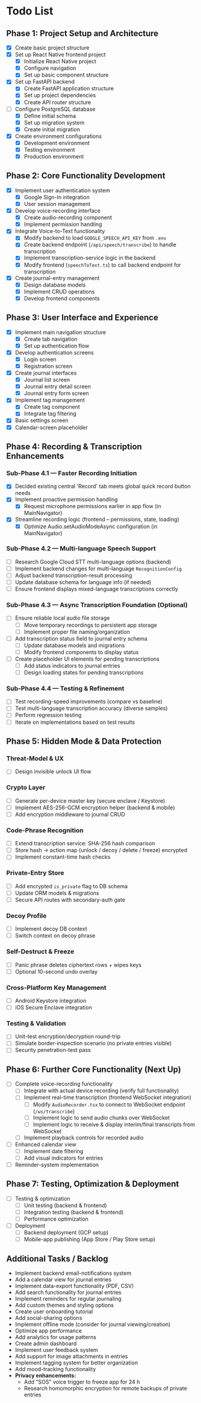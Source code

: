 # Todo List

## Phase 1: Project Setup and Architecture
- [x] Create basic project structure
- [x] Set up React Native frontend project  
  - [x] Initialize React Native project  
  - [x] Configure navigation  
  - [x] Set up basic component structure  
- [x] Set up FastAPI backend  
  - [x] Create FastAPI application structure  
  - [x] Set up project dependencies  
  - [x] Create API router structure  
- [ ] Configure PostgreSQL database  
  - [x] Define initial schema  
  - [x] Set up migration system  
  - [x] Create initial migration  
- [x] Create environment configurations  
  - [x] Development environment  
  - [x] Testing environment  
  - [x] Production environment  

## Phase 2: Core Functionality Development
- [x] Implement user authentication system  
  - [x] Google Sign-In integration  
  - [x] User session management  
- [x] Develop voice-recording interface  
  - [x] Create audio-recording component  
  - [x] Implement permission handling  
- [x] Integrate Voice-to-Text functionality  
  - [x] Modify backend to load `GOOGLE_SPEECH_API_KEY` from `.env`  
  - [x] Create backend endpoint (`/api/speech/transcribe`) to handle transcription  
  - [x] Implement transcription-service logic in the backend  
  - [x] Modify frontend (`speechToText.ts`) to call backend endpoint for transcription  
- [x] Create journal-entry management  
  - [x] Design database models  
  - [x] Implement CRUD operations  
  - [x] Develop frontend components  

## Phase 3: User Interface and Experience
- [x] Implement main navigation structure  
  - [x] Create tab navigation  
  - [x] Set up authentication flow  
- [x] Develop authentication screens  
  - [x] Login screen  
  - [x] Registration screen  
- [x] Create journal interfaces  
  - [x] Journal list screen  
  - [x] Journal entry detail screen  
  - [x] Journal entry form screen  
- [x] Implement tag management  
  - [x] Create tag component  
  - [x] Integrate tag filtering  
- [x] Basic settings screen  
- [x] Calendar-screen placeholder  

## Phase 4: Recording & Transcription Enhancements

### Sub-Phase 4.1 — Faster Recording Initiation
- [x] Decided existing central 'Record' tab meets global quick record button needs
- [x] Implement proactive permission handling
  - [x] Request microphone permissions earlier in app flow (in MainNavigator)
- [x] Streamline recording logic (frontend – permissions, state, loading)
  - [x] Optimize Audio.setAudioModeAsync configuration (in MainNavigator)

### Sub-Phase 4.2 — Multi-language Speech Support
- [ ] Research Google Cloud STT multi-language options (backend)
- [ ] Implement backend changes for multi-language `RecognitionConfig`
- [ ] Adjust backend transcription-result processing
- [ ] Update database schema for language info (if needed)
- [ ] Ensure frontend displays mixed-language transcriptions correctly

### Sub-Phase 4.3 — Async Transcription Foundation (Optional)
- [ ] Ensure reliable local audio file storage
  - [ ] Move temporary recordings to persistent app storage
  - [ ] Implement proper file naming/organization
- [ ] Add transcription status field to journal entry schema
  - [ ] Update database models and migrations
  - [ ] Modify frontend components to display status
- [ ] Create placeholder UI elements for pending transcriptions
  - [ ] Add status indicators to journal entries
  - [ ] Design loading states for pending transcriptions

### Sub-Phase 4.4 — Testing & Refinement
- [ ] Test recording-speed improvements (compare vs baseline)
- [ ] Test multi-language transcription accuracy (diverse samples)
- [ ] Perform regression testing
- [ ] Iterate on implementations based on test results

## Phase 5: Hidden Mode & Data Protection
### Threat-Model & UX
- [ ] Design invisible unlock UI flow

### Crypto Layer
- [ ] Generate per-device master key (secure enclave / Keystore)
- [ ] Implement AES-256-GCM encryption helper (backend & mobile)
- [ ] Add encryption middleware to journal CRUD

### Code-Phrase Recognition
- [ ] Extend transcription service: SHA-256 hash comparison
- [ ] Store hash → action map (unlock / decoy / delete / freeze) encrypted
- [ ] Implement constant-time hash checks

### Private-Entry Store
- [ ] Add encrypted `is_private` flag to DB schema
- [ ] Update ORM models & migrations
- [ ] Secure API routes with secondary-auth gate

### Decoy Profile
- [ ] Implement decoy DB context
- [ ] Switch context on decoy phrase

### Self-Destruct & Freeze
- [ ] Panic phrase deletes ciphertext rows + wipes keys
- [ ] Optional 10-second undo overlay

### Cross-Platform Key Management
- [ ] Android Keystore integration
- [ ] iOS Secure Enclave integration

### Testing & Validation
- [ ] Unit-test encryption/decryption round-trip
- [ ] Simulate border-inspection scenario (no private entries visible)
- [ ] Security penetration-test pass

## Phase 6: Further Core Functionality (Next Up)
- [ ] Complete voice-recording functionality  
  - [ ] Integrate with actual device recording (verify full functionality)  
  - [ ] Implement real-time transcription (frontend WebSocket integration)  
    - [ ] Modify `AudioRecorder.tsx` to connect to WebSocket endpoint (`/ws/transcribe`)  
    - [ ] Implement logic to send audio chunks over WebSocket  
    - [ ] Implement logic to receive & display interim/final transcripts from WebSocket  
  - [ ] Implement playback controls for recorded audio  
- [ ] Enhanced calendar view  
  - [ ] Implement date filtering  
  - [ ] Add visual indicators for entries  
- [ ] Reminder-system implementation  

## Phase 7: Testing, Optimization & Deployment
- [ ] Testing & optimization  
  - [ ] Unit testing (backend & frontend)  
  - [ ] Integration testing (backend & frontend)  
  - [ ] Performance optimization  
- [ ] Deployment  
  - [ ] Backend deployment (GCP setup)  
  - [ ] Mobile-app publishing (App Store / Play Store setup)  

## Additional Tasks / Backlog
- Implement backend email-notifications system  
- Add a calendar view for journal entries  
- Implement data-export functionality (PDF, CSV)  
- Add search functionality for journal entries  
- Implement reminders for regular journaling  
- Add custom themes and styling options  
- Create user onboarding tutorial  
- Add social-sharing options  
- Implement offline mode (consider for journal viewing/creation)  
- Optimize app performance  
- Add analytics for usage patterns  
- Create admin dashboard  
- Implement user feedback system  
- Add support for image attachments in entries  
- Implement tagging system for better organization  
- Add mood-tracking functionality  
- **Privacy enhancements:**  
  - Add "SOS" voice trigger to freeze app for 24 h  
  - Research homomorphic encryption for remote backups of private entries 